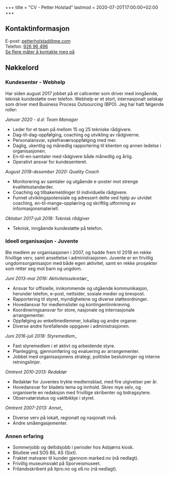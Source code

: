 +++
title = "CV - Petter Holstad"
lastmod = 2020-07-20T17:00:00+02:00
+++

## Kontaktinformasjon
E-post: [petterholstad@me.com](petterholstad@me.com)  
Telefon: [926 96 496](+4792696496)  
[Se flere måter å kontakte meg på](index)

## Nøkkelord

### Kundesenter - Webhelp
Har siden august 2017 jobbet på et callcenter som driver med inngående, teknisk kundestøtte over telefon. Webhelp er et stort, internasjonalt selskap som driver med Business Process Outsourcing (BPO). Jeg har hatt følgende roller:

_Januar 2020 - d.d: Team Manager_
- Leder for et team på mellom 15 og 25 tekniske rådgivere.
- Dag-til-dag-oppfølging, coaching og utvikling av rådgiverne.
- Personalansvar, sykefraværsoppfølging med mer.
- Daglig, ukentlig og månedlig rapportering til klienten og annen ledelse i organisasjonen.
- En-til-en-samtaler med rådgivere både månedlig og årlig.
- Operativt ansvar for kundesenteret.

_August 2018-desember 2020: Quality Coach_
- Monitorering av samtaler og utgående e-poster mot strenge kvalitetsstandarder.
- Coaching og tilbakemeldinger til individuelle rådgivere.
- Funnet utviklingspotensiale og adressert dette ved hjelp av utvidet coaching, en-til-mange-opplæring og skriftlig utforming av informasjonsmateriell.

_Oktober 2017-juli 2018: Teknisk rådgiver_
- Teknisk, inngående kundestøtte på telefon.

### Ideell organisasjon - Juvente
Ble medlem av organisasjonen i 2007, og hadde frem til 2018 en rekke frivillige verv, samt ansettelse i administrasjonen. Juvente er en frivillig ungdomsorganisasjon med både egen aktivitet, samt en rekke prosjekter som retter seg mot barn og ungdom.

_Juni 2013-mai 2016: Aktivitetssekretær__
- Ansvar for offisielle, innkommende og utgående kommunikasjon, herunder telefon, e-post, nettsider, sosiale medier og brevpost.
- Rapportering til styret, myndighetene og diverse støtteordninger.
- Hovedansvar for medlemslister og kontingentinnkreving.
- Koordineringsansvar for store, nasjonale og internasjonale arrangementer.
- Oppfølging av enkeltmedlemmer, lokallag og andre organer.
- Diverse andre forefallende oppgaver i administrasjonen.

_Juni 2016-juli 2018: Styremedlem__
- Fast styremedlem i et aktivt og arbeidende styre.
- Planlegging, gjennomføring og evaluering av arrangementer.
- Jobbet med organisasjonens strategi, politiske beslutninger og interne retningslinjer.

_Omtrent 2010-2013: Redaktør_
- Redaktør for Juventes trykte medlemsblad, med fire utgivelser per år.
- Hovedansvar for bladets tema og innhold. Skrev mye selv, og organiserte en redaksjon med frivillige skribenter og bidragsytere.
- Observatørstatus og vaktbikkje i styret.

_Omtrent 2007-2013: Annet__
- Diverse verv på lokalt, regionalt og nasjonalt nivå.
- Andre småengasjementer.

### Annen erfaring
- Sommerjobb og deltidsjobb i perioder hos Asbjørns kiosk.
- Bilutleie ved SOS BIL AS (Sixt).
- Fraktet matvarer til kunder gjennom marked.no (nå nedlagt).
- Frivillig museumsvakt på Sporveismuseet.
- Frilandsskribent på itpro.no og x6.no (nå nedlagt).

